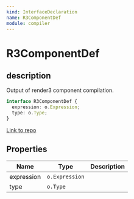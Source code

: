 ```yaml
---
kind: InterfaceDeclaration
name: R3ComponentDef
module: compiler
---
```


# R3ComponentDef

## description

Output of render3 component compilation.

```ts
interface R3ComponentDef {
  expression: o.Expression;
  type: o.Type;
}
```

[Link to repo](https://github.com/timdeschryver/angular/blob/master/packages/compiler/src/render3/view/api.ts#L267-L270)

## Properties

| Name       | Type           | Description |
| ---------- | -------------- | ----------- |
| expression | `o.Expression` |             |
| type       | `o.Type`       |             |
